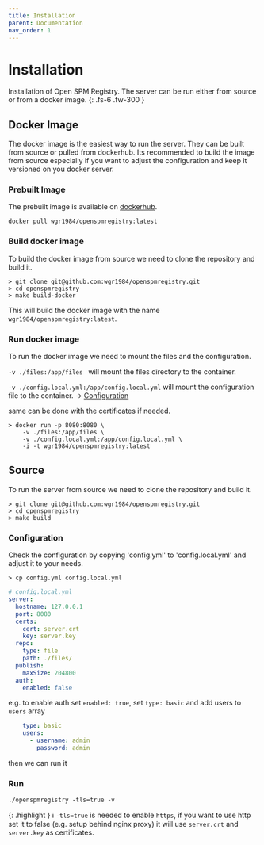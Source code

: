 ```yaml
---
title: Installation
parent: Documentation
nav_order: 1
---
```


# Installation
Installation of Open SPM Registry. The server can be run either from source or from a docker image.
{: .fs-6 .fw-300 }

## Docker Image
The docker image is the easiest way to run the server. They can be built from source or pulled from dockerhub.
Its recommended to build the image from source especially if you want to adjust the configuration and keep it versioned on you docker server.
### Prebuilt Image
The prebuilt image is available on [dockerhub](https://hub.docker.com/r/wgr1984/openspmregistry).
```
docker pull wgr1984/openspmregistry:latest
```
### Build docker image
To build the docker image from source we need to clone the repository and build it.
```
> git clone git@github.com:wgr1984/openspmregistry.git
> cd openspmregistry
> make build-docker
```
This will build the docker image with the name `wgr1984/openspmregistry:latest`.

### Run docker image
To run the docker image we need to mount the files and the configuration.

`-v ./files:/app/files ` will mount the files directory to the container.

`-v ./config.local.yml:/app/config.local.yml` will mount the configuration file to the container.
-> [Configuration](#configuration)

same can be done with the certificates if needed.
```
> docker run -p 8080:8080 \
    -v ./files:/app/files \
    -v ./config.local.yml:/app/config.local.yml \
    -i -t wgr1984/openspmregistry:latest
```

## Source
To run the server from source we need to clone the repository and build it.
```
> git clone git@github.com:wgr1984/openspmregistry.git
> cd openspmregistry
> make build
```
### Configuration
Check the configuration by copying 'config.yml' to 'config.local.yml' and adjust it to your needs.
```
> cp config.yml config.local.yml
```
```yaml
# config.local.yml
server:
  hostname: 127.0.0.1
  port: 8080
  certs:
    cert: server.crt
    key: server.key
  repo:
    type: file
    path: ./files/
  publish:
    maxSize: 204800
  auth:
    enabled: false
```
e.g. to enable auth set `enabled: true`, set `type: basic` and add users to `users` array
```yaml
    type: basic
    users:
      - username: admin
        password: admin
```
then we can run it
### Run
```
./openspmregistry -tls=true -v
```

{: .highlight }
ℹ️ `-tls=true` is needed to enable `https`, if you want to use http set it to false (e.g. setup behind nginx proxy)
it will use `server.crt` and `server.key` as certificates.

